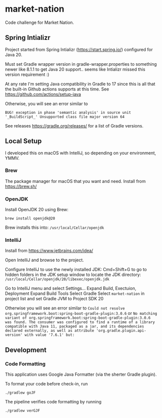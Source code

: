 # market-nation

Code challenge for Market Nation.

## Spring Intializr

Project started from Spring Intializr (https://start.spring.io/) configured for Java 20.

Must set Gradle wrapper version in gradle-wrapper.properties to something newer like 8.1.1 to get Java 20 support.. seems like Intializr missed this version requirement :)

At any rate I'm setting Java compatibility in Gradle to 17 since this is all that the built-in Github actions supports at this time.
See https://github.com/actions/setup-java

Otherwise, you will see an error similar to

`BUG! exception in phase 'semantic analysis' in source unit '_BuildScript_' Unsupported class file major version 64`

See releases https://gradle.org/releases/ for a list of Gradle versions.

## Local Setup

I developed this on macOS with IntelliJ, so depending on your environment, YMMV.

### Brew

The package manager for macOS that you want and need. Install from https://brew.sh/

### OpenJDK

Install OpenJDK 20 using Brew:

`brew install openjdk@20`

Brew installs this into:
`/usr/local/Cellar/openjdk`

### IntelliJ

Install from https://www.jetbrains.com/idea/

Open IntelliJ and browse to the project.

Configure IntelliJ to use the newly installed JDK:
Cmd+Shift+G to go to hidden folders in the JDK setup window to locate the JDK directory:
`/usr/local/Cellar/openjdk/20/libexec/openjdk.jdk`

Go to IntelliJ menu and select Settings...
Expand Build, Exectuion, Deployment
Expand Build Tools
Select Gradle
Select `market-nation` in project list and set Gradle JVM to Project SDK 20

Otherwise you will see an error similar to
`Could not resolve org.springframework.boot:spring-boot-gradle-plugin:3.0.6`
or
`No matching variant of org.springframework.boot:spring-boot-gradle-plugin:3.0.6 was found. The consumer was configured to find a runtime of a library compatible with Java 11, packaged as a jar, and its dependencies declared externally, as well as attribute 'org.gradle.plugin.api-version' with value '7.6.1' but:`

## Development

### Code Formatting

This application uses Google Java Formatter (via the sherter Gradle plugin).

To format your code before check-in, run

`./gradlew goJF`

The pipeline verifies code formatting by running

`./gradlew verGJF`
